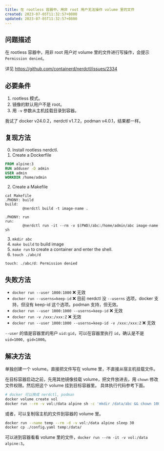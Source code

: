 ```yaml
---
title: 在 rootless 容器中，用非 root 用户无法操作 volume 里的文件
created: 2023-07-05T11:32:57+0800
updated: 2023-07-05T11:32:57+0800
---
```



## 问题描述

在 rootless 容器中，用非 root 用户对 volume 里的文件进行写操作，会提示 `Permission denied`。

详见 https://github.com/containerd/nerdctl/issues/2334

## 必要条件

1. rootless 模式。
2. 镜像的默认用户不是 root。
3. 用 `-v` 参数从主机挂载目录到容器。

我试了 docker v24.0.2，nerdctl v1.7.2，podman v4.0.1，结果都一样。

## 复现方法


0. Install rootless nerdctl.
1. Create a Dockerfile

```dockerfile
FROM alpine:3
RUN adduser -D admin
USER admin
WORKDIR /home/admin
```

2. Create a Makefile

```make
cat Makefile
.PHONY: build
build:
        @nerdctl build -t image-name .

.PHONY: run
run:
        @nerdctl run -it --rm -v $(PWD)/abc:/home/admin/abc image-name sh
```

3. `mkdir abc`
4. `make build` to build image
5. `make run` to create a container and enter the shell.
6. `touch ./abc/d`

```
touch: ./abc/d: Permission denied
```

## 失败方法

- `docker run --user 1000:1000` ❌ 无效
- `docker run --userns=keep-id` ❌ 目前 nerdctl 没 `--userns` 选项，docker 支持，但没有 keep-id 这个选项。podman 支持，但无效。
- `docker run --user 1000:1000 --userns=keep-id` ❌ 无效
- `docker run -v /xxx:/xxx:Z` ❌ 无效
- `docker run --user 1000:1000 --userns=keep-id -v /xxx:/xxx:Z` ❌ 无效

`--user` 的值是容器里的用户 `uid:gid`，可以在容器里执行 `id`，确认是不是 `uid=1000, gid=1000`。

## 解决方法

单独创建一个 volume。直接把文件写在 volume 里，不直接从宿主机挂载文件。

在目标容器启动之前，先用其他镜像挂载 volume，把文件放进去，用 `chown` 修改文件权限。然后把这个 volume 挂到目标容器里。
具体执行代码参考下面。

```sh
# docker 可以换成 nerdctl, podman
docker volume create vol
docker run --rm -v vol:/data alpine sh -c 'mkdir /data/abc && chown 1000:1000 /data/abc'
```

或者，可以复制宿主机的文件到容器的 volume 里。

```sh
docker run --name temp --rm -d -v vol:/data alpine sleep 30
docker cp ./config.yaml temp:/data/
```

可以进到容器看看 volume 里的文件，`docker run --rm -it -v vol:/data alpine:3`。
